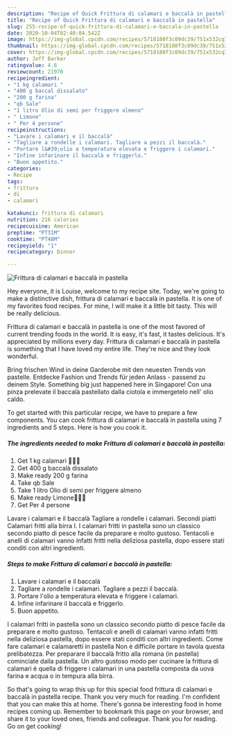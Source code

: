 ```yaml
---
description: "Recipe of Quick Frittura di calamari e baccalà in pastella"
title: "Recipe of Quick Frittura di calamari e baccalà in pastella"
slug: 255-recipe-of-quick-frittura-di-calamari-e-baccala-in-pastella
date: 2020-10-04T02:40:04.542Z
image: https://img-global.cpcdn.com/recipes/5718180f3c09dc39/751x532cq70/frittura-di-calamari-e-baccala-in-pastella-recipe-main-photo.jpg
thumbnail: https://img-global.cpcdn.com/recipes/5718180f3c09dc39/751x532cq70/frittura-di-calamari-e-baccala-in-pastella-recipe-main-photo.jpg
cover: https://img-global.cpcdn.com/recipes/5718180f3c09dc39/751x532cq70/frittura-di-calamari-e-baccala-in-pastella-recipe-main-photo.jpg
author: Jeff Barker
ratingvalue: 4.6
reviewcount: 21970
recipeingredient:
- "1 kg calamari "
- "400 g baccal dissalato"
- "200 g farina"
- "qb Sale"
- "1 litro Olio di semi per friggere almeno"
- " Limone"
- " Per 4 persone"
recipeinstructions:
- "Lavare i calamari e il baccalà"
- "Tagliare a rondelle i calamari. Tagliare a pezzi il baccalà."
- "Portare l&#39;olio a temperatura elevata e friggere i calamari."
- "Infine infarinare il baccalà e friggerlo."
- "Buon appetito."
categories:
- Recipe
tags:
- frittura
- di
- calamari

katakunci: frittura di calamari 
nutrition: 216 calories
recipecuisine: American
preptime: "PT31M"
cooktime: "PT48M"
recipeyield: "1"
recipecategory: Dinner

---
```



![Frittura di calamari e baccalà in pastella](https://img-global.cpcdn.com/recipes/5718180f3c09dc39/751x532cq70/frittura-di-calamari-e-baccala-in-pastella-recipe-main-photo.jpg)

Hey everyone, it is Louise, welcome to my recipe site. Today, we're going to make a distinctive dish, frittura di calamari e baccalà in pastella. It is one of my favorites food recipes. For mine, I will make it a little bit tasty. This will be really delicious.

Frittura di calamari e baccalà in pastella is one of the most favored of current trending foods in the world. It is easy, it's fast, it tastes delicious. It's appreciated by millions every day. Frittura di calamari e baccalà in pastella is something that I have loved my entire life. They're nice and they look wonderful.

Bring frischen Wind in deine Garderobe mit den neuesten Trends von pastelle. Entdecke Fashion und Trends für jeden Anlass - passend zu deinem Style. Something big just happened here in Singapore! Con una pinza prelevate il baccalà pastellato dalla ciotola e immergetelo nell&#39; olio caldo.


To get started with this particular recipe, we have to prepare a few components. You can cook frittura di calamari e baccalà in pastella using 7 ingredients and 5 steps. Here is how you cook it.

<!--inarticleads1-->

##### The ingredients needed to make Frittura di calamari e baccalà in pastella:

1. Get 1 kg calamari 🍤🍤🍤
1. Get 400 g baccalà dissalato
1. Make ready 200 g farina
1. Take qb Sale
1. Take 1 litro Olio di semi per friggere almeno
1. Make ready  Limone🍋🍋🍋
1. Get  Per 4 persone


Lavare i calamari e il baccalà Tagliare a rondelle i calamari. Secondi piatti Calamari fritti alla birra I. I calamari fritti in pastella sono un classico secondo piatto di pesce facile da preparare e molto gustoso. Tentacoli e anelli di calamari vanno infatti fritti nella deliziosa pastella, dopo essere stati conditi con altri ingredienti. 

<!--inarticleads2-->

##### Steps to make Frittura di calamari e baccalà in pastella:

1. Lavare i calamari e il baccalà
1. Tagliare a rondelle i calamari. Tagliare a pezzi il baccalà.
1. Portare l&#39;olio a temperatura elevata e friggere i calamari.
1. Infine infarinare il baccalà e friggerlo.
1. Buon appetito.


I calamari fritti in pastella sono un classico secondo piatto di pesce facile da preparare e molto gustoso. Tentacoli e anelli di calamari vanno infatti fritti nella deliziosa pastella, dopo essere stati conditi con altri ingredienti. Come fare calamari e calamaretti in pastella Non è difficile portare in tavola questa prelibatezza. Per preparare il baccalà fritto alla romana (in pastella) cominciate dalla pastella. Un altro gustoso modo per cucinare la frittura di calamari è quella di friggere i calamari in una pastella composta da uova farina e acqua o in tempura alla birra. 

So that's going to wrap this up for this special food frittura di calamari e baccalà in pastella recipe. Thank you very much for reading. I'm confident that you can make this at home. There's gonna be interesting food in home recipes coming up. Remember to bookmark this page on your browser, and share it to your loved ones, friends and colleague. Thank you for reading. Go on get cooking!
